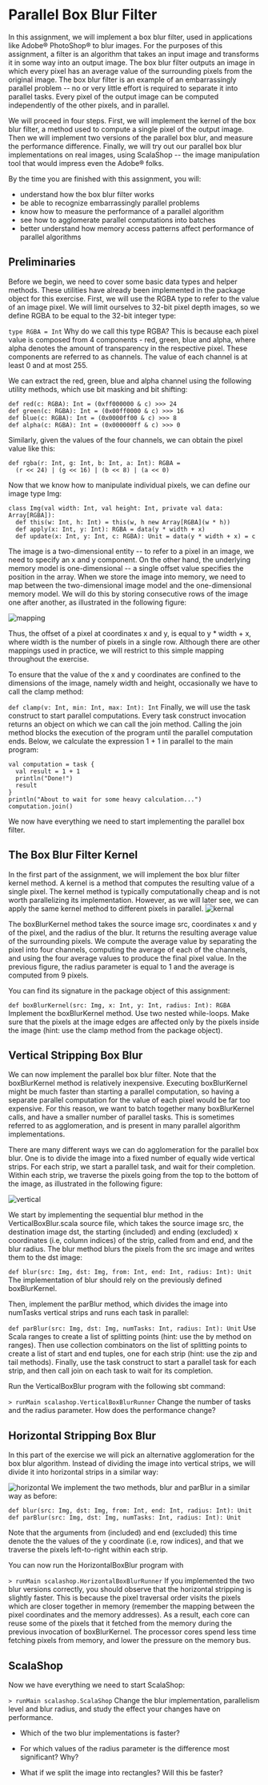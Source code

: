 # Parallel Box Blur Filter
In this assignment, we will implement a box blur filter, used in applications like Adobe® PhotoShop® to blur images. For the purposes of this assignment, a filter is an algorithm that takes an input image and transforms it in some way into an output image. The box blur filter outputs an image in which every pixel has an average value of the surrounding pixels from the original image. The box blur filter is an example of an embarrassingly parallel problem -- no or very little effort is required to separate it into parallel tasks. Every pixel of the output image can be computed independently of the other pixels, and in parallel.

We will proceed in four steps. First, we will implement the kernel of the box blur filter, a method used to compute a single pixel of the output image. Then we will implement two versions of the parallel box blur, and measure the performance difference. Finally, we will try out our parallel box blur implementations on real images, using ScalaShop -- the image manipulation tool that would impress even the Adobe® folks.

By the time you are finished with this assignment, you will:
- understand how the box blur filter works
- be able to recognize embarrassingly parallel problems
- know how to measure the performance of a parallel algorithm
- see how to agglomerate parallel computations into batches
- better understand how memory access patterns affect performance of parallel algorithms

## Preliminaries
Before we begin, we need to cover some basic data types and helper methods. These utilities have already been implemented in the package object for this exercise. First, we will use the RGBA type to refer to the value of an image pixel. We will limit ourselves to 32-bit pixel depth images, so we define RGBA to be equal to the 32-bit integer type:

`type RGBA = Int`
Why do we call this type RGBA? This is because each pixel value is composed from 4 components - red, green, blue and alpha, where alpha denotes the amount of transparency in the respective pixel. These components are referred to as channels. The value of each channel is at least 0 and at most 255.

We can extract the red, green, blue and alpha channel using the following utility methods, which use bit masking and bit shifting:

```
def red(c: RGBA): Int = (0xff000000 & c) >>> 24
def green(c: RGBA): Int = (0x00ff0000 & c) >>> 16
def blue(c: RGBA): Int = (0x0000ff00 & c) >>> 8
def alpha(c: RGBA): Int = (0x000000ff & c) >>> 0
```
Similarly, given the values of the four channels, we can obtain the pixel value like this:

```
def rgba(r: Int, g: Int, b: Int, a: Int): RGBA =
  (r << 24) | (g << 16) | (b << 8) | (a << 0)
```
Now that we know how to manipulate individual pixels, we can define our image type Img:

```
class Img(val width: Int, val height: Int, private val data: Array[RGBA]):
  def this(w: Int, h: Int) = this(w, h new Array[RGBA](w * h))
  def apply(x: Int, y: Int): RGBA = data(y * width + x)
  def update(x: Int, y: Int, c: RGBA): Unit = data(y * width + x) = c
```
The image is a two-dimensional entity -- to refer to a pixel in an image, we need to specify an x and y component. On the other hand, the underlying memory model is one-dimensional -- a single offset value specifies the position in the array. When we store the image into memory, we need to map between the two-dimensional image model and the one-dimensional memory model. We will do this by storing consecutive rows of the image one after another, as illustrated in the following figure:

![mapping](https://github.com/wxo15/EPFL-functional-programming-in-scala/blob/main/Course3/scalashop/mapping.png)

Thus, the offset of a pixel at coordinates x and y, is equal to y * width + x, where width is the number of pixels in a single row. Although there are other mappings used in practice, we will restrict to this simple mapping throughout the exercise.

To ensure that the value of the x and y coordinates are confined to the dimensions of the image, namely width and height, occasionally we have to call the clamp method:

`def clamp(v: Int, min: Int, max: Int): Int`
Finally, we will use the task construct to start parallel computations. Every task construct invocation returns an object on which we can call the join method. Calling the join method blocks the execution of the program until the parallel computation ends. Below, we calculate the expression 1 + 1 in parallel to the main program:

```
val computation = task {
  val result = 1 + 1
  println("Done!")
  result
}
println("About to wait for some heavy calculation...")
computation.join()
```
We now have everything we need to start implementing the parallel box filter.

## The Box Blur Filter Kernel
In the first part of the assignment, we will implement the box blur filter kernel method. A kernel is a method that computes the resulting value of a single pixel. The kernel method is typically computationally cheap and is not worth parallelizing its implementation. However, as we will later see, we can apply the same kernel method to different pixels in parallel.
![kernal](https://github.com/wxo15/EPFL-functional-programming-in-scala/blob/main/Course3/scalashop/kernal.png)

The boxBlurKernel method takes the source image src, coordinates x and y of the pixel, and the radius of the blur. It returns the resulting average value of the surrounding pixels. We compute the average value by separating the pixel into four channels, computing the average of each of the channels, and using the four average values to produce the final pixel value. In the previous figure, the radius parameter is equal to 1 and the average is computed from 9 pixels.

You can find its signature in the package object of this assignment:

`def boxBlurKernel(src: Img, x: Int, y: Int, radius: Int): RGBA`
Implement the boxBlurKernel method. Use two nested while-loops. Make sure that the pixels at the image edges are affected only by the pixels inside the image (hint: use the clamp method from the package object).

## Vertical Stripping Box Blur
We can now implement the parallel box blur filter. Note that the boxBlurKernel method is relatively inexpensive. Executing boxBlurKernel might be much faster than starting a parallel computation, so having a separate parallel computation for the value of each pixel would be far too expensive. For this reason, we want to batch together many boxBlurKernel calls, and have a smaller number of parallel tasks. This is sometimes referred to as agglomeration, and is present in many parallel algorithm implementations.

There are many different ways we can do agglomeration for the parallel box blur. One is to divide the image into a fixed number of equally wide vertical strips. For each strip, we start a parallel task, and wait for their completion. Within each strip, we traverse the pixels going from the top to the bottom of the image, as illustrated in the following figure:

![vertical](https://github.com/wxo15/EPFL-functional-programming-in-scala/blob/main/Course3/scalashop/vertical.png)

We start by implementing the sequential blur method in the VerticalBoxBlur.scala source file, which takes the source image src, the destination image dst, the starting (included) and ending (excluded) x coordinates (i.e, column indices) of the strip, called from and end, and the blur radius. The blur method blurs the pixels from the src image and writes them to the dst image:

`def blur(src: Img, dst: Img, from: Int, end: Int, radius: Int): Unit`
The implementation of blur should rely on the previously defined boxBlurKernel.

Then, implement the parBlur method, which divides the image into numTasks vertical strips and runs each task in parallel:

`def parBlur(src: Img, dst: Img, numTasks: Int, radius: Int): Unit`
Use Scala ranges to create a list of splitting points (hint: use the by method on ranges). Then use collection combinators on the list of splitting points to create a list of start and end tuples, one for each strip (hint: use the zip and tail methods). Finally, use the task construct to start a parallel task for each strip, and then call join on each task to wait for its completion.

Run the VerticalBoxBlur program with the following sbt command:

`> runMain scalashop.VerticalBoxBlurRunner`
Change the number of tasks and the radius parameter. How does the performance change?

## Horizontal Stripping Box Blur
In this part of the exercise we will pick an alternative agglomeration for the box blur algorithm. Instead of dividing the image into vertical strips, we will divide it into horizontal strips in a similar way:

![horizontal](https://github.com/wxo15/EPFL-functional-programming-in-scala/blob/main/Course3/scalashop/horizontal.png)
We implement the two methods, blur and parBlur in a similar way as before:

```
def blur(src: Img, dst: Img, from: Int, end: Int, radius: Int): Unit
def parBlur(src: Img, dst: Img, numTasks: Int, radius: Int): Unit
```
Note that the arguments from (included) and end (excluded) this time denote the the values of the y coordinate (i.e, row indices), and that we traverse the pixels left-to-right within each strip.

You can now run the HorizontalBoxBlur program with

`> runMain scalashop.HorizontalBoxBlurRunner`
If you implemented the two blur versions correctly, you should observe that the horizontal stripping is slightly faster. This is because the pixel traversal order visits the pixels which are closer together in memory (remember the mapping between the pixel coordinates and the memory addresses). As a result, each core can reuse some of the pixels that it fetched from the memory during the previous invocation of boxBlurKernel. The processor cores spend less time fetching pixels from memory, and lower the pressure on the memory bus.

## ScalaShop
Now we have everything we need to start ScalaShop:

`> runMain scalashop.ScalaShop`
Change the blur implementation, parallelism level and blur radius, and study the effect your changes have on performance.

- Which of the two blur implementations is faster?

- For which values of the radius parameter is the difference most significant? Why?

- What if we split the image into rectangles? Will this be faster?
